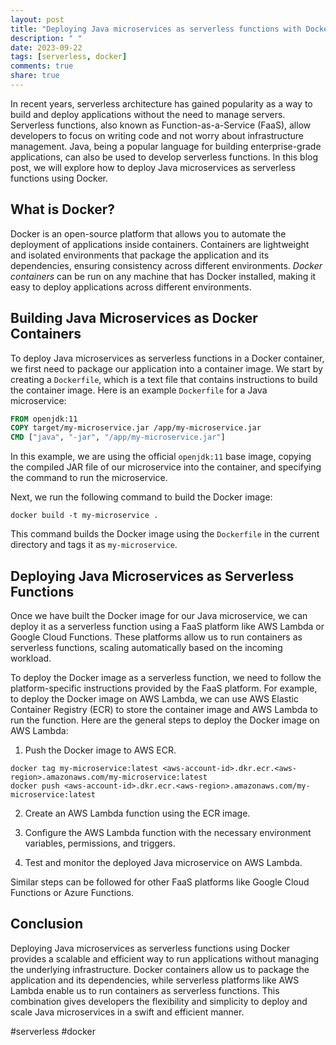 ```yaml
---
layout: post
title: "Deploying Java microservices as serverless functions with Docker"
description: " "
date: 2023-09-22
tags: [serverless, docker]
comments: true
share: true
---
```


In recent years, serverless architecture has gained popularity as a way to build and deploy applications without the need to manage servers. Serverless functions, also known as Function-as-a-Service (FaaS), allow developers to focus on writing code and not worry about infrastructure management. Java, being a popular language for building enterprise-grade applications, can also be used to develop serverless functions. In this blog post, we will explore how to deploy Java microservices as serverless functions using Docker.

## What is Docker?

Docker is an open-source platform that allows you to automate the deployment of applications inside containers. Containers are lightweight and isolated environments that package the application and its dependencies, ensuring consistency across different environments. *Docker containers* can be run on any machine that has Docker installed, making it easy to deploy applications across different environments.

## Building Java Microservices as Docker Containers

To deploy Java microservices as serverless functions in a Docker container, we first need to package our application into a container image. We start by creating a `Dockerfile`, which is a text file that contains instructions to build the container image. Here is an example `Dockerfile` for a Java microservice:

```Dockerfile
FROM openjdk:11
COPY target/my-microservice.jar /app/my-microservice.jar
CMD ["java", "-jar", "/app/my-microservice.jar"]
```

In this example, we are using the official `openjdk:11` base image, copying the compiled JAR file of our microservice into the container, and specifying the command to run the microservice.

Next, we run the following command to build the Docker image:

```shell
docker build -t my-microservice .
```

This command builds the Docker image using the `Dockerfile` in the current directory and tags it as `my-microservice`.

## Deploying Java Microservices as Serverless Functions

Once we have built the Docker image for our Java microservice, we can deploy it as a serverless function using a FaaS platform like AWS Lambda or Google Cloud Functions. These platforms allow us to run containers as serverless functions, scaling automatically based on the incoming workload.

To deploy the Docker image as a serverless function, we need to follow the platform-specific instructions provided by the FaaS platform. For example, to deploy the Docker image on AWS Lambda, we can use AWS Elastic Container Registry (ECR) to store the container image and AWS Lambda to run the function. Here are the general steps to deploy the Docker image on AWS Lambda:

1. Push the Docker image to AWS ECR.

```shell
docker tag my-microservice:latest <aws-account-id>.dkr.ecr.<aws-region>.amazonaws.com/my-microservice:latest
docker push <aws-account-id>.dkr.ecr.<aws-region>.amazonaws.com/my-microservice:latest
```

2. Create an AWS Lambda function using the ECR image.

3. Configure the AWS Lambda function with the necessary environment variables, permissions, and triggers.

4. Test and monitor the deployed Java microservice on AWS Lambda.

Similar steps can be followed for other FaaS platforms like Google Cloud Functions or Azure Functions.

## Conclusion

Deploying Java microservices as serverless functions using Docker provides a scalable and efficient way to run applications without managing the underlying infrastructure. Docker containers allow us to package the application and its dependencies, while serverless platforms like AWS Lambda enable us to run containers as serverless functions. This combination gives developers the flexibility and simplicity to deploy and scale Java microservices in a swift and efficient manner.

#serverless #docker